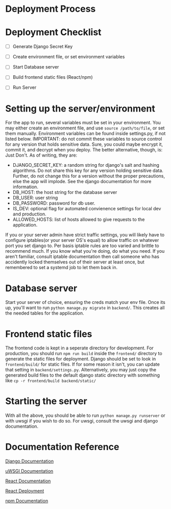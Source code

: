# Deployment Process


# Deployment Checklist


- [ ] Generate Django Secret Key
- [ ] Create environment file, or set environment variables
- [ ] Start Database server
- [ ] Build frontend static files (React/npm)
- [ ] Run Server


# Setting up the server/environment


For the app to run, several variables must be set in your environment. You may either create an environment file,
and use `source /path/to/file`, or set them manually. Environment variables can be found inside settings.py, if not listed below. IMPORTANT: do not commit these variables to source control for any version that holds sensitive data. Sure, you could maybe encrypt it, commit it, and decrypt when you deploy. The better alternative, though, is: Just Don't. 
As of writing, they are:

- DJANGO_SECRET_KEY: a random string for django's salt and hashing algorithms. Do not share this key for any version holding sensitive data. Further, do not change this for a version without the proper precautions, else the app will implode. See the django documentation for more information.
- DB_HOST: the host string for the database server
- DB_USER: user string
- DB_PASSWORD: password for db user.
- IS_DEV: optional flag for automated convienence settings for local dev and production.
- ALLOWED_HOSTS: list of hosts allowed to give requests to the application. 

If you or your server admin have strict traffic settings, you will likely have to configure iptables(or your server OS's equal) to allow traffic on whatever port you set django to. Per basis iptable rules are too varied and brittle to recommend much. If you know what you're doing, do what you need. If you aren't familiar, consult iptable documentation then call someone who has accidently locked themselves out of their server at least once, but remembered to set a systemd job to let them back in. 


# Database server


Start your server of choice, ensuring the creds match your env file. Once its up, you'll want to run `python manage.py migrate` in `backend/`. This creates all the needed tables for the application.

# Frontend static files


The frontend code is kept in a seperate directory for development. For production, you should run `npm run build` inside the `frontend/` directory to generate the static files for deployment. Django should be set to look in `frontend/build/` for static files. If for some reason it isn't, you can update that setting in `backend/settings.py`. Alternatively, you may just copy the generated build files to the default django static directory with something like `cp -r frontend/build backend/static/`



# Starting the server

With all the above, you should be able to run `python manage.py runserver` or with uwsgi if you wish to do so. For uwsgi, consult the uwsgi and django documentation.


# Documentation Reference

[Django Documentation](https://docs.djangoproject.com/en/3.0/)

[uWSGI Documentation](https://uwsgi-docs.readthedocs.io/en/latest/tutorials/Django_and_nginx.html)

[React Documentation](https://reactjs.org/docs/getting-started.html)

[React Deployment](https://create-react-app.dev/docs/deployment/)

[npm Documentation](https://docs.npmjs.com/)
